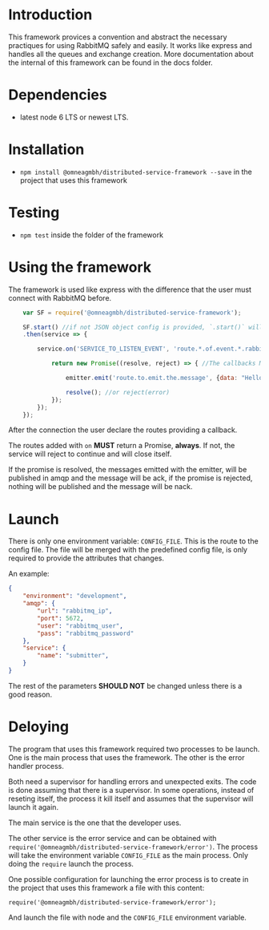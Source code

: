 # Introduction

This framework provices a convention and abstract the necessary practiques for using RabbitMQ safely and easily. It works like express and handles all the queues and exchange creation. More documentation about the internal of this framework can be found in the docs folder.

# Dependencies

- latest node 6 LTS or newest LTS.


# Installation

- `npm install @omneagmbh/distributed-service-framework --save` in the project that uses this framework

# Testing

- `npm test` inside the folder of the framework

# Using the framework

The framework is used like express with the difference that the user must connect with RabbitMQ before.

``` javascript
    var SF = require('@omneagmbh/distributed-service-framework');

    SF.start() //if not JSON object config is provided, `.start()` will check for the file in the route in process.env.CONFIG_FILE. Is recomended to use the CONFIG_FILE environment variable
    .then(service => {

        service.on('SERVICE_TO_LISTEN_EVENT', 'route.*.of.event.*.rabbitmq.patterns.#', (packet, emitter) =>{

            return new Promise((resolve, reject) => { //The callbacks MUST return a promise

                emitter.emit('route.to.emit.the.message', {data: "Hello :D"});

                resolve(); //or reject(error)
            });
        });
    });
```

After the connection the user declare the routes providing a callback. 

The routes added with `on` **MUST** return a Promise, **always**. If not, the service will reject to continue and will close itself.

If the promise is resolved, the messages emitted with the emitter, will be published in amqp and the message will be ack, if the promise is rejected, nothing will be published and the message will be nack.

# Launch

There is only one environment variable: `CONFIG_FILE`. This is the route to the config file. The file will be merged with the predefined config file, is only required to provide the attributes that changes. 

An example:

```json
{
    "environment": "development",
    "amqp": {
        "url": "rabbitmq_ip",
        "port": 5672,
        "user": "rabbitmq_user",
        "pass": "rabbitmq_password"
    },
    "service": {
        "name": "submitter",
    }
}

```

The rest of the parameters **SHOULD NOT** be changed unless there is a good reason.

# Deloying

The program that uses this framework required two processes to be launch. One is the main process that uses the framework. The other is the error handler process.

Both need a supervisor for handling errors and unexpected exits. The code is done assuming that there is a supervisor. In some operations, instead of reseting itself, the process it kill itself and assumes that the supervisor will launch it again.

The main service is the one that the developer uses. 

The other service is the error service and can be obtained with `require('@omneagmbh/distributed-service-framework/error')`. The process will take the environment variable `CONFIG_FILE` as the main process. Only doing the `require` launch the process.

One possible configuration for launching the error process is to create in the project that uses this framework a file with this content:

```javascrip
require('@omneagmbh/distributed-service-framework/error');
```

And launch the file with node and the `CONFIG_FILE` environment variable.



